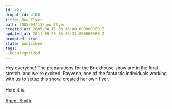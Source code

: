 ```yaml
---
id: 422
drupal_id: 4168
title: New Flyer
path: 2005/04/11/new-flyer
created_at: 2005-04-11 08:16:00.000000000 Z
updated_at: 2011-08-20 03:36:31.000000000 Z
promoted: true
state: published
tags:
- Uncategorized
---
```

Hey everyone! The preparations for the Brickhouse show are in the final stretch, and we're excited. Rayvenn, one of the fantastic individuals working with us to setup this show, created her own flyer.<br /><br />Here it is.<br /><br /><a href="http://www.reddingbrothers.com/auth/flyers/flyer-agentsmith.jpg">Agent Smith</a>
